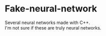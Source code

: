 # Fake-neural-network  

Several neural networks made with C++.  
I'm not sure if these are truly neural networks.